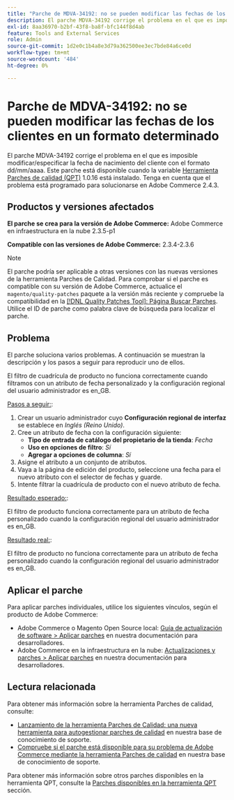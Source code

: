 ```yaml
---
title: "Parche de MDVA-34192: no se pueden modificar las fechas de los clientes en un formato determinado"
description: El parche MDVA-34192 corrige el problema en el que es imposible modificar/especificar la fecha de nacimiento del cliente con el formato dd/mm/aaaa. Este parche está disponible cuando está instalada la [Quality Patches Tool (QPT)](/help/announcements/adobe-commerce-announcements/magento-quality-patches-released-new-tool-to-self-serve-quality-patches.md) 1.0.16. Tenga en cuenta que el problema está programado para solucionarse en Adobe Commerce 2.4.3.
exl-id: 8aa36970-b2bf-43f8-ba8f-bfc144f8d4ab
feature: Tools and External Services
role: Admin
source-git-commit: 1d2e0c1b4a8e3d79a362500ee3ec7bde84a6ce0d
workflow-type: tm+mt
source-wordcount: '484'
ht-degree: 0%

---
```


# Parche de MDVA-34192: no se pueden modificar las fechas de los clientes en un formato determinado

El parche MDVA-34192 corrige el problema en el que es imposible modificar/especificar la fecha de nacimiento del cliente con el formato dd/mm/aaaa. Este parche está disponible cuando la variable [Herramienta Parches de calidad (QPT)](/help/announcements/adobe-commerce-announcements/magento-quality-patches-released-new-tool-to-self-serve-quality-patches.md) 1.0.16 está instalado. Tenga en cuenta que el problema está programado para solucionarse en Adobe Commerce 2.4.3.

## Productos y versiones afectados

**El parche se crea para la versión de Adobe Commerce:** Adobe Commerce en infraestructura en la nube 2.3.5-p1

**Compatible con las versiones de Adobe Commerce:** 2.3.4-2.3.6

>[!NOTE]
>
>El parche podría ser aplicable a otras versiones con las nuevas versiones de la herramienta Parches de Calidad. Para comprobar si el parche es compatible con su versión de Adobe Commerce, actualice el `magento/quality-patches` paquete a la versión más reciente y compruebe la compatibilidad en la [[!DNL Quality Patches Tool]: Página Buscar Parches](https://devdocs.magento.com/quality-patches/tool.html#patch-grid). Utilice el ID de parche como palabra clave de búsqueda para localizar el parche.

## Problema

El parche soluciona varios problemas. A continuación se muestran la descripción y los pasos a seguir para reproducir uno de ellos.

El filtro de cuadrícula de producto no funciona correctamente cuando filtramos con un atributo de fecha personalizado y la configuración regional del usuario administrador es en\_GB.

<u>Pasos a seguir:</u>:

1. Crear un usuario administrador cuyo **Configuración regional de interfaz** se establece en *Inglés (Reino Unido)*.
1. Cree un atributo de fecha con la configuración siguiente:
   * **Tipo de entrada de catálogo del propietario de la tienda**: *Fecha*
   * **Uso en opciones de filtro**: *Sí*
   * **Agregar a opciones de columna**: *Sí*
1. Asigne el atributo a un conjunto de atributos.
1. Vaya a la página de edición del producto, seleccione una fecha para el nuevo atributo con el selector de fechas y guarde.
1. Intente filtrar la cuadrícula de producto con el nuevo atributo de fecha.

<u>Resultado esperado:</u>:

El filtro de producto funciona correctamente para un atributo de fecha personalizado cuando la configuración regional del usuario administrador es en\_GB.

<u>Resultado real:</u>:

El filtro de producto no funciona correctamente para un atributo de fecha personalizado cuando la configuración regional del usuario administrador es en\_GB.

## Aplicar el parche

Para aplicar parches individuales, utilice los siguientes vínculos, según el producto de Adobe Commerce:

* Adobe Commerce o Magento Open Source local: [Guía de actualización de software > Aplicar parches](https://devdocs.magento.com/guides/v2.4/comp-mgr/patching/mqp.html) en nuestra documentación para desarrolladores.
* Adobe Commerce en la infraestructura en la nube: [Actualizaciones y parches > Aplicar parches](https://devdocs.magento.com/cloud/project/project-patch.html) en nuestra documentación para desarrolladores.

## Lectura relacionada

Para obtener más información sobre la herramienta Parches de calidad, consulte:

* [Lanzamiento de la herramienta Parches de Calidad: una nueva herramienta para autogestionar parches de calidad](/help/announcements/adobe-commerce-announcements/magento-quality-patches-released-new-tool-to-self-serve-quality-patches.md) en nuestra base de conocimiento de soporte.
* [Compruebe si el parche está disponible para su problema de Adobe Commerce mediante la herramienta Parches de calidad](/help/support-tools/patches-available-in-qpt-tool/check-patch-for-magento-issue-with-magento-quality-patches.md) en nuestra base de conocimiento de soporte.

Para obtener más información sobre otros parches disponibles en la herramienta QPT, consulte la [Parches disponibles en la herramienta QPT](https://support.magento.com/hc/en-us/sections/360010506631-Patches-available-in-QPT-tool-) sección.
